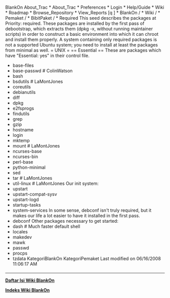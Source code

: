    BlankOn
 About_Trac
    * About_Trac
    * Preferences
    * Login
    * Help/Guide
    * Wiki
    * Roadmap
    * Browse_Repository
    * View_Reports
[q                 ]
    * BlankOn  /
    * Wiki  /
    * Pemaket  /
    * BibitPaket  /
    * Required
This seed describes the packages at Priority: required. These packages are
installed by the first pass of debootstrap, which extracts them (dpkg -x,
without running maintainer scripts) in order to construct a basic environment
into which it can chroot and install them properly.
A system containing only required packages is not a supported Ubuntu system;
you need to install at least the packages from minimal as well.
= UNIX =
== Essential ==
These are packages which have "Essential: yes" in their control file.
 * base-files
 * base-passwd    # ColinWatson
 * bash
 * bsdutils       # LaMontJones
 * coreutils
 * debianutils
 * diff
 * dpkg
 * e2fsprogs
 * findutils
 * grep
 * gzip
 * hostname
 * login
 * mktemp
 * mount          # LaMontJones
 * ncurses-base
 * ncurses-bin
 * perl-base
 * python-minimal
 * sed
 * tar            # LaMontJones
 * util-linux     # LaMontJones
Our init system:
 * upstart
 * upstart-compat-sysv
 * upstart-logd
 * startup-tasks
 * system-services
In some sense, debconf isn't truly required, but it makes our life a lot easier
to have it installed in the first pass.
 * debconf
Other packages necessary to get started:
 * dash               # Much faster default shell
 * locales
 * makedev
 * mawk
 * passwd
 * procps
 * tzdata
KategoriBlankOn KategoriPemaket
Last modified on 06/16/2008 11:06:17 AM
#### 
    
 
 
 
 
 
---
[**Daftar Isi Wiki BlankOn**](/wiki/DaftarIsi/index.html)
 
[**Indeks Wiki BlankOn**](/wiki/Indeks.html)
